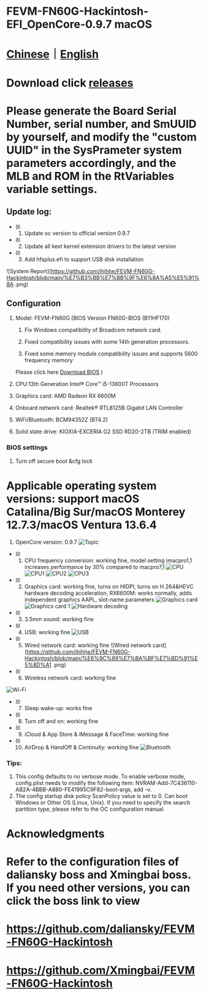 # FEVM-FN60G-Hackintosh-EFI_OpenCore-0.9.7 macOS

# [Chinese](https://github.com/jhihhe/FEVM-FN60G-Hackintosh/blob/main/README.md)｜[English](https://github.com/jhihhe/FEVM-FN60G-Hackintosh/blob/main/README-EN.md)

# Download click [releases](https://github.com/jhihhe/FEVM-FN60G-Hackintosh/releases)

# Please generate the Board Serial Number, serial number, and SmUUID by yourself, and modify the "custom UUID" in the SysPrameter system parameters accordingly, and the MLB and ROM in the RtVariables variable settings.

## Update log:
- [x] 1. Update oc version to official version 0.9.7
- [x] 2. Update all kext kernel extension drivers to the latest version
- [x] 3. Add hfsplus.efi to support USB disk installation

![System Report](https://github.com/jhihhe/FEVM-FN60G-Hackintosh/blob/main/%E7%B3%BB%E7%BB%9F%E6%8A%A5%E5%91%8A .png)

## Configuration
1. Model: FEVM-FN60G (BIOS Version FN60G-BIOS (B11HF170)
   
    1. Fix Windows compatibility of Broadcom network card.
   
    2. Fixed compatibility issues with some 14th generation processors.
   
    3. Fixed some memory module compatibility issues and supports 5600 frequency memory
   
    Please click here [Download BIOS](https://www.lanzouh.com/iHkix1mxk6yh) )

1. CPU:13th Generation Intel® Core™ i5-13600T Processors
1. Graphics card: AMD Radeon RX 6600M
1. Onboard network card: Realtek® RTL8125B Gigabit LAN Controller
1. WiFi/Bluetooth: BCM94352Z (BT4.2)
1. Solid state drive: KIOXIA-EXCERIA G2 SSD RD20-2TB (TRIM enabled)

### BIOS settings
1. Turn off secure boot &cfg lock

# **Applicable operating system versions: support macOS Catalina/Big Sur/macOS Monterey 12.7.3/macOS Ventura 13.6.4**
1. OpenCore version: 0.9.7
![Topic](https://tva2.sinaimg.cn/large/cec1774cly8h1g75kzm0vj21hc0u0gmt.jpg)
- [x] 1. CPU frequency conversion: working fine, model setting imacpro1,1 increases performance by 30% compared to macpro7,1
![CPU](https://github.com/jhihhe/FEVM-FN60G-Hackintosh/blob/main/CPU%E6%B5%8B%E8%AF%95.png)
![CPU1](https://github.com/jhihhe/FEVM-FN60G-Hackintosh/blob/main/CPU.png)
![CPU2](https://github.com/jhihhe/FEVM-FN60G-Hackintosh/blob/main/CPU%E7%9B%91%E6%B5%8B.png)
![CPU3](https://github.com/jhihhe/FEVM-FN60G-Hackintosh/blob/main/CPU%E7%9B%91%E6%B5%8B1.png)
- [x] 2. Graphics card: working fine, turns on HIDPI, turns on H.264&HEVC hardware decoding acceleration, RX6600M: works normally, adds independent graphics AAPL, slot-name parameters
![Graphics card](https://github.com/jhihhe/FEVM-FN60G-Hackintosh/blob/main/%E6%98%BE%E5%8D%A1.png)
![Graphics card 1](https://github.com/jhihhe/FEVM-FN60G-Hackintosh/blob/main/GPU%E6%B5%8B%E8%AF%951.png)
![Hardware decoding](https://github.com/jhihhe/FEVM-FN60G-Hackintosh/blob/main/%E7%A1%AC%E8%A7%A3%E7%A0%81.png)
- [x] 3. 3.5mm sound: working fine
- [x] 4. USB: working fine
![USB](https://github.com/jhihhe/FEVM-FN60G-Hackintosh/blob/main/USB.png)
- [x] 5. Wired network card: working fine
![Wired network card](https://github.com/jhihhe/FEVM-FN60G-Hackintosh/blob/main/%E6%9C%89%E7%BA%BF%E7%BD%91%E5%8D%A1 .png)
- [x] 6. Wireless network card: working fine

![Wi-Fi](https://github.com/jhihhe/FEVM-FN60G-Hackintosh/blob/main/%E6%97%A0%E7%BA%BF%E7%BD%91.png)
- [x] 7. Sleep wake-up: works fine
- [x] 8. Turn off and on: working fine
- [x] 9. iCloud & App Store & iMessage & FaceTime: working fine
- [x] 10. AirDrop & HandOff & Continuity: working fine
![Bluetooth](https://github.com/jhihhe/FEVM-FN60G-Hackintosh/blob/main/%E8%93%9D%E7%89%99.png)

### Tips:

1. This config defaults to no verbose mode. To enable verbose mode, config.plist needs to modify the following item: NVRAM-Add-7C436110-AB2A-4BBB-A880-FE41995C9F82-boot-args, add -v.
1. The config startup disk policy ScanPolicy value is set to 0. Can boot Windows or Other OS (Linux, Unix). If you need to specify the search partition type, please refer to the OC configuration manual.

# Acknowledgments
# Refer to the configuration files of daliansky boss and Xmingbai boss. If you need other versions, you can click the boss link to view
# https://github.com/daliansky/FEVM-FN60G-Hackintosh

# https://github.com/Xmingbai/FEVM-FN60G-Hackintosh
